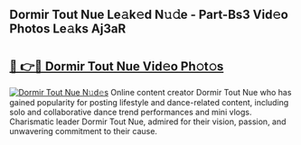 ## Dormir Tout Nue Le𝚊k𝚎d N𝚞𝚍e - Part-Bs3 Vid𝚎o Photos Le𝚊ks Aj3aR

# <h2><a href="http://fb6rgiw.evod.top/?m=Dormir+Tout+Nue">🔗 👉🔴 Dormir Tout Nue Vid𝚎o Ph𝚘t𝚘s</a></h2>

[![Dormir Tout Nue N𝚞d𝚎s](https://i.imgur.com/8V9OHl7.gif)](http://fb6rgiw.evod.top/?m=Dormir+Tout+Nue)
Online content creator Dormir Tout Nue who has gained popularity for posting lifestyle and dance-related content, including solo and collaborative dance trend performances and mini vlogs. Charismatic leader Dormir Tout Nue, admired for their vision, passion, and unwavering commitment to their cause. 
